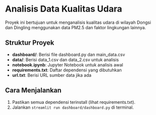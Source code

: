 # Analisis Data Kualitas Udara

Proyek ini bertujuan untuk menganalisis kualitas udara di wilayah Dongsi dan Dingling menggunakan data PM2.5 dan faktor lingkungan lainnya.

## Struktur Proyek

- **dashboard/**: Berisi file dashboard.py dan main_data.csv
- **data/**: Berisi data_1.csv dan data_2.csv untuk analisis
- **notebook.ipynb**: Jupyter Notebook untuk analisis awal
- **requirements.txt**: Daftar dependensi yang dibutuhkan
- **url.txt**: Berisi URL sumber data jika ada

## Cara Menjalankan

1. Pastikan semua dependensi terinstall (lihat requirements.txt).
2. Jalankan `streamlit run dashboard/dashboard.py` di terminal.